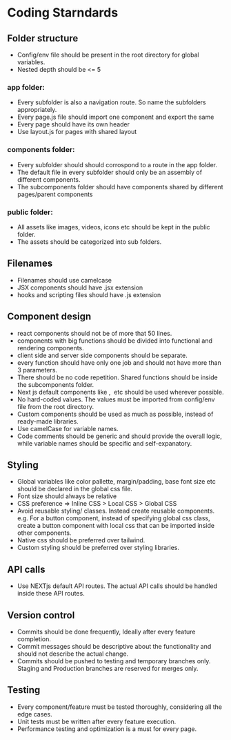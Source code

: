 # Coding Starndards

## Folder structure

- Config/env file should be present in the root directory for global variables.
- Nested depth should be <= 5

### app folder:

- Every subfolder is also a navigation route. So name the subfolders appropriately.
- Every page.js file should import one component and export the same
- Every page should have its own header
- Use layout.js for pages with shared layout

### components folder:

- Every subfolder should should corrospond to a route in the app folder.
- The default file in every subfolder should only be an assembly of different components.
- The subcomponents folder should have components shared by different pages/parent components

### public folder:

- All assets like images, videos, icons etc should be kept in the public folder.
- The assets should be categorized into sub folders.

## Filenames

- Filenames should use camelcase
- JSX components should have .jsx extension
- hooks and scripting files should have .js extension

## Component design

- react components should not be of more that 50 lines.
- components with big functions should be divided into functional and rendering components.
- client side and server side components should be separate.
- every function should have only one job and should not have more than 3 parameters.
- There should be no code repetition. Shared functions should be inside the subcomponents folder.
- Next js default components like <Link>, <Image> etc should be used wherever possible.
- No hard-coded values. The values must be imported from config/env file from the root directory.
- Custom components should be used as much as possible, instead of ready-made libraries.
- Use camelCase for variable names.
- Code comments should be generic and should provide the overall logic, while variable names should be specific and self-expanatory.

## Styling

- Global variables like color pallette, margin/padding, base font size etc should be declared in the global css file.
- Font size should always be relative
- CSS preference => Inline CSS > Local CSS > Global CSS
- Avoid reusable styling/ classes. Instead create reusable components. e.g. For a button component, instead of specifying global css class, create a button component with local css that can be imported inside other components.
- Native css should be preferred over tailwind.
- Custom styling should be preferred over styling libraries.

## API calls

- Use NEXTjs default API routes. The actual API calls should be handled inside these API routes.

## Version control

- Commits should be done frequently, Ideally after every feature completion.
- Commit messages should be descriptive about the functionality and should not describe the actual change.
- Commits should be pushed to testing and temporary branches only. Staging and Production branches are reserved for merges only.

## Testing

- Every component/feature must be tested thoroughly, considering all the edge cases.
- Unit tests must be written after every feature execution.
- Performance testing and optimization is a must for every page.
